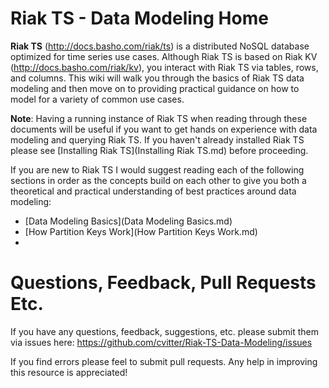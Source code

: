 # Riak TS - Data Modeling Home

**Riak TS** (http://docs.basho.com/riak/ts) is a distributed NoSQL database optimized for time series use cases. Although Riak TS is based on Riak KV (http://docs.basho.com/riak/kv), you interact with Riak TS via tables, rows, and columns. This wiki will walk you through the basics of Riak TS data modeling and then move on to providing practical guidance on how to model for a variety of common use cases.

**Note**: Having a running instance of Riak TS when reading through these documents will be useful if you want to get hands on experience with data modeling and querying Riak TS. If you haven't already installed Riak TS please see [Installing Riak TS](Installing Riak TS.md) before proceeding.

If you are new to Riak TS I would suggest reading each of the following sections in order as the concepts build on each other to give you both a theoretical and practical understanding of best practices around data modeling:

* [Data Modeling Basics](Data Modeling Basics.md)
* [How Partition Keys Work](How Partition Keys Work.md)
* 


# Questions, Feedback, Pull Requests Etc.

If you have any questions, feedback, suggestions, etc. please submit them via issues here: https://github.com/cvitter/Riak-TS-Data-Modeling/issues

If you find errors please feel to submit pull requests. Any help in improving this resource is appreciated!